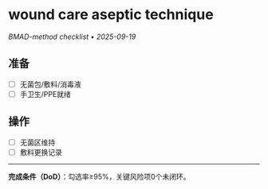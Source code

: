 # wound care aseptic technique

_BMAD-method checklist • 2025-09-19_

## 准备

- [ ] 无菌包/敷料/消毒液
- [ ] 手卫生/PPE就绪

## 操作

- [ ] 无菌区维持
- [ ] 敷料更换记录

---

**完成条件（DoD）**：勾选率≥95%，关键风险项0个未闭环。
